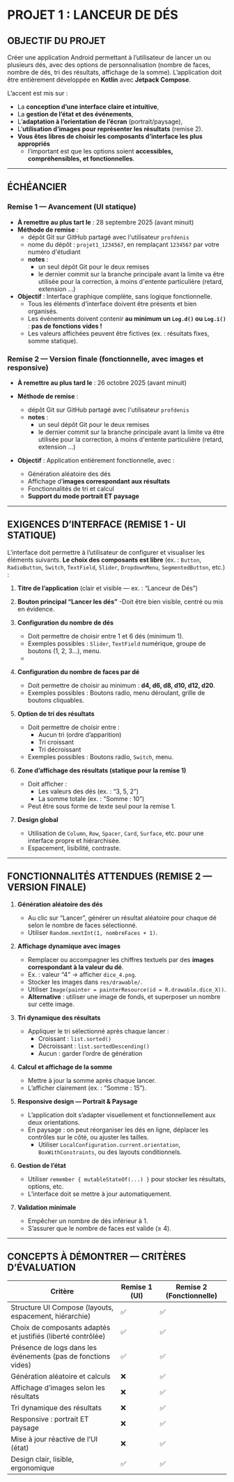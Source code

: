 # PROJET 1 : LANCEUR DE DÉS

## OBJECTIF DU PROJET

Créer une application Android permettant à l’utilisateur de lancer un ou plusieurs dés, avec des
options de personnalisation (nombre de faces, nombre de dés, tri des résultats, affichage de la
somme). L’application doit être entièrement développée en **Kotlin** avec **Jetpack Compose**.

L’accent est mis sur :

- La **conception d’une interface claire et intuitive**,
- La **gestion de l’état et des événements**,
- L’**adaptation à l’orientation de l’écran** (portrait/paysage),
- L’**utilisation d’images pour représenter les résultats** (remise 2).
- **Vous êtes libres de choisir les composants d’interface les plus appropriés**
    - l’important est que les options soient **accessibles, compréhensibles, et fonctionnelles**.
 
---

## ÉCHÉANCIER

### **Remise 1 — Avancement (UI statique)**

- **À remettre au plus tart le** : 28 septembre 2025 (avant minuit)
- **Méthode de remise** :
    - dépôt Git sur GitHub partagé avec l'utilisateur `profdenis`
    - nome du dépôt : `projet1_1234567`, en remplaçant `1234567` par votre numéro d'étudiant
    - **notes** : 
      - un seul dépôt Git pour le deux remises
      - le dernier commit sur la branche principale avant la limite va
        être utilisée pour la correction, à moins d'entente particulière (retard, extension ...)
- **Objectif** : Interface graphique complète, sans logique fonctionnelle.
    - Tous les éléments d’interface doivent être présents et bien organisés.
    - Les événements doivent contenir **au minimum un `Log.d()` ou `Log.i()`** : **pas de fonctions vides !**
    - Les valeurs affichées peuvent être fictives (ex. : résultats fixes, somme statique).

### **Remise 2 — Version finale (fonctionnelle, avec images et responsive)**

- **À remettre au plus tard le** : 26 octobre 2025 (avant minuit)
- **Méthode de remise** :
    - dépôt Git sur GitHub partagé avec l'utilisateur `profdenis`
    - **notes** : 
      - un seul dépôt Git pour le deux remises
      - le dernier commit sur la branche principale avant la limite va
        être utilisée pour la correction, à moins d'entente particulière (retard, extension ...)

- **Objectif** : Application entièrement fonctionnelle, avec :
    - Génération aléatoire des dés
    - Affichage d’**images correspondant aux résultats**
    - Fonctionnalités de tri et calcul
    - **Support du mode portrait ET paysage**

---

## EXIGENCES D’INTERFACE (REMISE 1 - UI STATIQUE)

L’interface doit permettre à l’utilisateur de configurer et visualiser les éléments suivants. **Le choix des composants
est libre** (ex. : `Button`, `RadioButton`, `Switch`, `TextField`, `Slider`, `DropdownMenu`, `SegmentedButton`, etc.) :

1. **Titre de l’application** (clair et visible — ex. : “Lanceur de Dés”)

2. **Bouton principal “Lancer les dés”**
   -Doit être bien visible, centré ou mis en évidence.

3. **Configuration du nombre de dés**
    - Doit permettre de choisir entre 1 et 6 dés (minimum 1).
    - Exemples possibles : `Slider`, `TextField` numérique, groupe de boutons (1, 2, 3...), menu.
    - 

4. **Configuration du nombre de faces par dé**
    - Doit permettre de choisir au minimum : **d4, d6, d8, d10, d12, d20**.
    - Exemples possibles : Boutons radio, menu déroulant, grille de boutons cliquables.

5. **Option de tri des résultats**
    - Doit permettre de choisir entre :
        - Aucun tri (ordre d’apparition)
        - Tri croissant
        - Tri décroissant
    - Exemples possibles : Boutons radio, `Switch`, menu.

6. **Zone d’affichage des résultats (statique pour la remise 1)**
    - Doit afficher :
        - Les valeurs des dés (ex. : “3, 5, 2”)
        - La somme totale (ex. : “Somme : 10”)
    - Peut être sous forme de texte seul pour la remise 1.

7. **Design global**
    - Utilisation de `Column`, `Row`, `Spacer`, `Card`, `Surface`, etc. pour une interface propre et
      hiérarchisée.
    - Espacement, lisibilité, contraste.

---

## FONCTIONNALITÉS ATTENDUES (REMISE 2 — VERSION FINALE)

1. **Génération aléatoire des dés**
    - Au clic sur “Lancer”, générer un résultat aléatoire pour chaque dé selon le nombre de faces sélectionné.
    - Utiliser `Random.nextInt(1, nombreFaces + 1)`.

2. **Affichage dynamique avec images**
    - Remplacer ou accompagner les chiffres textuels par des **images correspondant à la valeur du dé**.
    - Ex. : valeur “4” → afficher `dice_4.png`.
    - Stocker les images dans `res/drawable/`.
    - Utiliser `Image(painter = painterResource(id = R.drawable.dice_X))`.
    - **Alternative** : utiliser une image de fonds, et superposer un nombre sur cette image.

3. **Tri dynamique des résultats**
    - Appliquer le tri sélectionné après chaque lancer :
        - Croissant : `list.sorted()`
        - Décroissant : `list.sortedDescending()`
        - Aucun : garder l’ordre de génération

4. **Calcul et affichage de la somme**
    - Mettre à jour la somme après chaque lancer.
    - L’afficher clairement (ex. : “Somme : 15”).

5. **Responsive design — Portrait & Paysage**
    - L’application doit s’adapter visuellement et fonctionnellement aux deux orientations.
    - En paysage : on peut réorganiser les dés en ligne, déplacer les contrôles sur le côté, ou ajuster les tailles.
        - Utiliser `LocalConfiguration.current.orientation`, `BoxWithConstraints`, ou des layouts
          conditionnels.

6. **Gestion de l’état**
    - Utiliser `remember { mutableStateOf(...) }` pour stocker les résultats, options, etc.
    - L’interface doit se mettre à jour automatiquement.

7. **Validation minimale**
    - Empêcher un nombre de dés inférieur à 1.
    - S’assurer que le nombre de faces est valide (≥ 4).

---

## CONCEPTS À DÉMONTRER — CRITÈRES D’ÉVALUATION

| Critère                                                       | Remise 1 (UI) | Remise 2 (Fonctionnelle) |
|---------------------------------------------------------------|---------------|--------------------------|
| Structure UI Compose (layouts, espacement, hiérarchie)        | ✅             | ✅                        |
| Choix de composants adaptés et justifiés (liberté contrôlée)  | ✅             | ✅                        |
| Présence de logs dans les événements (pas de fonctions vides) | ✅             | ✅                        |
| Génération aléatoire et calculs                               | ❌             | ✅                        |
| Affichage d’images selon les résultats                        | ❌             | ✅                        |
| Tri dynamique des résultats                                   | ❌             | ✅                        |
| Responsive : portrait ET paysage                              | ❌             | ✅                        |
| Mise à jour réactive de l’UI (état)                           | ❌             | ✅                        |
| Design clair, lisible, ergonomique                            | ✅             | ✅                        |

